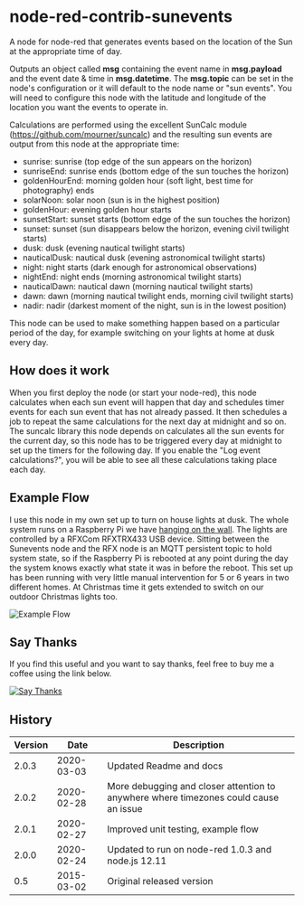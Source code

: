# node-red-contrib-sunevents
A node for node-red that generates events based on the location of the Sun at the appropriate time of day. 

Outputs an object called <b>msg</b> containing the event name in <b>msg.payload</b> and
the event date & time in <b>msg.datetime</b>. The <b>msg.topic</b> can be set in the node's configuration 
or it will default to the node name or "sun events". You will need to configure this node with the latitude and longitude of the location you want the events to operate in. 

Calculations are performed using the excellent SunCalc module (https://github.com/mourner/suncalc) 
and the resulting sun events are output from this node at the appropriate time:
* sunrise: sunrise (top edge of the sun appears on the horizon)
* sunriseEnd: sunrise ends (bottom edge of the sun touches the horizon)
* goldenHourEnd: morning golden hour (soft light, best time for photography) ends
* solarNoon: solar noon (sun is in the highest position)
* goldenHour: evening golden hour starts
* sunsetStart: sunset starts (bottom edge of the sun touches the horizon)
* sunset: sunset (sun disappears below the horizon, evening civil twilight starts)
* dusk: dusk (evening nautical twilight starts)
* nauticalDusk: nautical dusk (evening astronomical twilight starts)
* night: night starts (dark enough for astronomical observations)
* nightEnd: night ends (morning astronomical twilight starts)
* nauticalDawn: nautical dawn (morning nautical twilight starts)
* dawn: dawn (morning nautical twilight ends, morning civil twilight starts)
* nadir: nadir (darkest moment of the night, sun is in the lowest position)

This node can be used to make something happen based on a particular period of the day, for example switching on your lights at home at dusk every day.

## How does it work
When you first deploy the node (or start your node-red), this node calculates when each sun event will happen that day and schedules timer events for each sun event that has not already passed.  It then schedules a job to repeat the same calculations for the next day at midnight and so on.  The suncalc library this node depends on calculates all the sun events for the current day, so this node has to be triggered every day at midnight to set up the timers for the following day.  If you enable the "Log event calculations?", you will be able to see all these calculations taking place each day. 

## Example Flow
I use this node in my own set up to turn on house lights at dusk. The whole system runs on a Raspberry Pi we have [hanging on the wall](http://www.freakent.co.uk/blog/2014/02/03/pretty-as-a-pi-cture-raspberry-pi-server-in-a-frame.html). The lights are controlled by a RFXCom RFXTRX433 USB device. Sitting between the Sunevents node and the RFX node is an MQTT persistent topic to hold system state, so if the Raspberry Pi is rebooted at any point during the day the system knows exactly what state it was in before the reboot. This set up has been running with very little manual intervention for 5 or 6 years in two different homes. At Christmas time it gets extended to switch on our outdoor Christmas lights too.

![Example Flow](https://www.freakent.co.uk/node-red-contrib-sunevents/flow%20diagram.jpg "Example Flow")

## Say Thanks
If you find this useful and you want to say thanks, feel free to buy me a coffee using the link below. 

[![Say Thanks](https://www.freakent.co.uk/node-red-contrib-sunevents/thankyou.jpg "Say Thanks")
](https://www.paypal.com/cgi-bin/webscr?cmd=_s-xclick&hosted_button_id=R4Y63PPPD4CGG&source=url)

## History
Version|Date|Description
-------|----|-----------
2.0.3|2020-03-03|Updated Readme and docs
2.0.2|2020-02-28|More debugging and closer attention to anywhere where timezones could cause an issue
2.0.1|2020-02-27|Improved unit testing, example flow
2.0.0|2020-02-24|Updated to run on node-red 1.0.3 and node.js 12.11
0.5  |2015-03-02|Original released version


